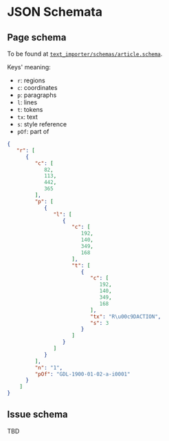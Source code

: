# JSON Schemata

## Page schema

To be found at [`text_importer/schemas/article.schema`](text_importer/schemas/article.schema).

Keys' meaning:

- `r`: regions
- `c`: coordinates
- `p`: paragraphs
- `l`: lines
- `t`: tokens
- `tx`: text
- `s`: style reference
- `pOf`: part of

```json
{
   "r": [
      {
         "c": [
            82,
            113,
            442,
            365
         ],
         "p": [
            {
               "l": [
                  {
                     "c": [
                        192,
                        140,
                        349,
                        168
                     ],
                     "t": [
                        {
                           "c": [
                              192,
                              140,
                              349,
                              168
                           ],
                           "tx": "R\u00c9DACTION",
                           "s": 3
                        }
                     ]
                  }
               ]
            }
         ],
         "n": "1",
         "pOf": "GDL-1900-01-02-a-i0001"
      }
    ]
}
```

## Issue schema

TBD
